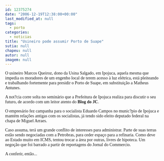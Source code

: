 ```yaml
---
id: 12375274
date: "2006-12-19T12:38:00+00:00"
last_modified_at: null
tags:
  - porto
categories:
  - noticias
title: "Usineiro pode assumir Porto de Suape"
sutia: null
chapeu: null
autor: null
imagem: null
---
```

<p><P><FONT face=Verdana>O usineiro Marcos Queiroz, dono da Usina Salgado, em Ipojuca,&nbsp;aquela mesma que impedia os moradores de um engenho local de terem acesso à luz elétrica, está pleiteando e trabalhando fortemente para presidir o Porto de Suape, em substituição a Matheus Antunes.</FONT></P></p>
<p><P><FONT face=Verdana>A not?cia corre solta no seminário que a Prefeitura de Ipojuca realiza para discutir o seu futuro, de acordo com um leitor atento do <STRONG>Blog do JC</STRONG>.</FONT></P></p>
<p><P><FONT face=Verdana>O empresário fez campanha para o socialista Eduardo Campos no munic?pio de Ipojuca e mantém relações antigas com os socialistas, já tendo sido eleito deputado federal na chapa de Miguel Arraes.</FONT></P></p>
<p><P><FONT face=Verdana>Caso assuma, terá um grande conflito de interesses para administrar. Parte de suas terras estão sendo negociadas com a Petrobras, para ceder espaço para a refinaria. Como deve ao Estado muito em ICMS, tentou trocar a área por outras, livres de hipoteca. Um negoção que foi barrado a partir de reportagens do Jornal do Commercio.</FONT></P></p>
<p><P><FONT face=Verdana>A conferir, então...</FONT></P> </p>
